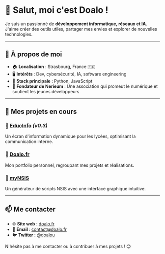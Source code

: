 # 👋 Salut, moi c'est Doalo !

Je suis un passionné de **développement informatique, réseaux et IA**. J'aime créer des outils utiles, partager mes envies et explorer de nouvelles technologies. 

---

## 🚀 À propos de moi
- 🏠 **Localisation** : Strasbourg, France 🇫🇷
- 🖥️ **Intérêts** : Dev, cybersécurité, IA, software engineering
- 🔧 **Stack principale** : Python, JavaScript
- 💼 **Fondateur de Nerieum** : Une association qui promeut le numérique et soutient les jeunes développeurs

---

## 📌 Mes projets en cours

### 🔹 [EducInfo](https://github.com/doalou/EducInfo) *(v0.3)*
Un écran d'information dynamique pour les lycées, optimisant la communication interne.

### 🔹 [Doalo.fr](https://doalo.fr)
Mon portfolio personnel, regroupant mes projets et réalisations.

### 🔹 [myNSIS](https://github.com/doalou/myNSIS)
Un générateur de scripts NSIS avec une interface graphique intuitive.

---

## 📫 Me contacter
- 🌐 **Site web** : [doalo.fr](https://doalo.fr)
- 📧 **Email** : [contact@doalo.fr](mailto:contact@doalo.fr)
- 🐦 **Twitter** : [@doalou](https://twitter.com/doalou)

N'hésite pas à me contacter ou à contribuer à mes projets ! 😊

